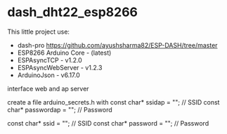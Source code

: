 # dash_dht22_esp8266
This little project use:
- dash-pro https://github.com/ayushsharma82/ESP-DASH/tree/master
- ESP8266 Arduino Core - (latest)
- ESPAsyncTCP - v1.2.0
- ESPAsyncWebServer - v1.2.3
- ArduinoJson - v6.17.0

interface web and ap server

create a file arduino_secrets.h with
const char* ssidap = "";              // SSID
const char* passwordap = "";  // Password

const char* ssid = "";            // SSID
const char* password = "";  // Password
